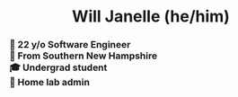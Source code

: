 <!--HEADER-->
<h1 align="center"><a href="#">&#x200B;</a>
Will Janelle (he/him)
</h1>

<h3>

💖 22 y/o Software Engineer<br>
📍 From Southern New Hampshire<br>
🎓 Undergrad student<br>
💽 Home lab admin<br>
</h3>
